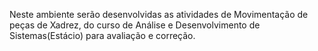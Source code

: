 Neste ambiente serão desenvolvidas as atividades de Movimentação de peças de Xadrez, do curso de Análise e Desenvolvimento de Sistemas(Estácio) para avaliação e correção. 

